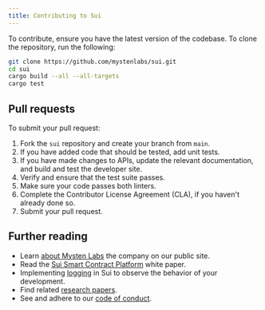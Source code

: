 ```yaml
---
title: Contributing to Sui
---
```


To contribute, ensure you have the latest version of the codebase. To clone the repository, run the following:
```bash
git clone https://github.com/mystenlabs/sui.git
cd sui
cargo build --all --all-targets
cargo test
```

## Pull requests

To submit your pull request:

1. Fork the `sui` repository and create your branch from `main`.
2. If you have added code that should be tested, add unit tests.
3. If you have made changes to APIs, update the relevant documentation, and build and test the developer site.
4. Verify and ensure that the test suite passes.
5. Make sure your code passes both linters.
6. Complete the Contributor License Agreement (CLA), if you haven't already done so.
7. Submit your pull request.

## Further reading

* Learn [about Mysten Labs](https://mystenlabs.com/) the company on our public site.
* Read the [Sui Smart Contract Platform](../../paper/sui.pdf) white paper.
* Implementing [logging](observability.md) in Sui to observe the behavior of your development.
* Find related [research papers](research-papers.md).
* See and adhere to our [code of conduct](code-of-conduct.md).

